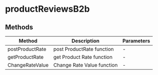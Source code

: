# productReviewsB2b

## Methods

<!-- @vuese:productReviewsB2b:methods:start -->
|Method|Description|Parameters|
|---|---|---|
|postProductRate|post ProductRate function|-|
|getProductRate|get Product Rate function|-|
|ChangeRateValue|Change Rate Value function|-|

<!-- @vuese:productReviewsB2b:methods:end -->



